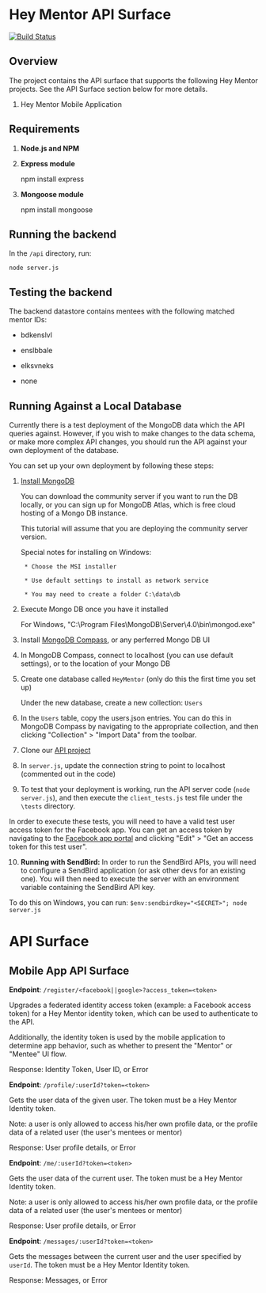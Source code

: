 # Hey Mentor API Surface

[![Build Status](https://travis-ci.com/Hey-Mentor/apis.svg?branch=master)](https://travis-ci.com/Hey-Mentor/apis)

## Overview

The project contains the API surface that supports the following Hey Mentor projects. See the API Surface section below for more details.

1. Hey Mentor Mobile Application


## Requirements

1. __Node.js and NPM__

2. __Express module__

    npm install express

3. __Mongoose module__

    npm install mongoose

## Running the backend

In the `/api` directory, run:

    node server.js

## Testing the backend

The backend datastore contains mentees with the following matched mentor IDs:

* bdkenslvl

* enslbbale

* elksvneks

* none

## Running Against a Local Database

Currently there is a test deployment of the MongoDB data which the API queries against. However, if you wish to make changes to the data schema, or make more complex API changes, you should run the API against your own deployment of the database.

You can set up your own deployment by following these steps:

1. [Install MongoDB](https://docs.mongodb.com/v3.2/administration/install-community/)

    You can download the community server if you want to run the DB locally, or you can sign up for MongoDB Atlas, which is free cloud hosting of a Mongo DB instance.

    This tutorial will assume that you are deploying the community server version.

    Special notes for installing on Windows:

        * Choose the MSI installer

        * Use default settings to install as network service

        * You may need to create a folder C:\data\db


2. Execute Mongo DB once you have it installed

    For Windows, "C:\Program Files\MongoDB\Server\4.0\bin\mongod.exe"


3. Install [MongoDB Compass](https://www.mongodb.com/products/compass), or any perferred Mongo DB UI

4. In MongoDB Compass, connect to localhost (you can use default settings), or to the location of your Mongo DB

5. Create one database called `HeyMentor` (only do this the first time you set up)

    Under the new database, create a new collection: `Users`

6. In the `Users` table, copy the users.json entries. You can do this in MongoDB Compass by navigating to the appropriate collection, and then clicking "Collection" > "Import Data" from the toolbar.

7. Clone our [API project](https://github.com/Hey-Mentor/apis)

8. In `server.js`, update the connection string to point to localhost (commented out in the code)

9. To test that your deployment is working, run the API server code (`node server.js`), and then execute the `client_tests.js` test file under the `\tests` directory.

In order to execute these tests, you will need to have a valid test user access token for the Facebook app. You can get an access token by navigating to the [Facebook app portal](https://developers.facebook.com/apps/1650628351692070/roles/test-users/) and clicking "Edit" > "Get an access token for this test user".

10. __Running with SendBird:__ In order to run the SendBird APIs, you will need to configure a SendBird application (or ask other devs for an existing one). You will then need to execute the server with an environment variable containing the SendBird API key. 

To do this on Windows, you can run:  `$env:sendbirdkey="<SECRET>"; node server.js`


# API Surface

## Mobile App API Surface

__Endpoint__: `/register/<facebook||google>?access_token=<token>`

Upgrades a federated identity access token (example: a Facebook access token) for a Hey Mentor identity token, which can be used to authenticate to the API.

Additionally, the identity token is used by the mobile application to determine app behavior, such as whether to present the "Mentor" or "Mentee" UI flow.

Response: Identity Token, User ID, or Error


__Endpoint__: `/profile/:userId?token=<token>`

Gets the user data of the given user. The token must be a Hey Mentor Identity token.

Note: a user is only allowed to access his/her own profile data, or the profile data of a related user (the user's mentees or mentor)

Response: User profile details, or Error


__Endpoint__: `/me/:userId?token=<token>`

Gets the user data of the current user. The token must be a Hey Mentor Identity token.

Note: a user is only allowed to access his/her own profile data, or the profile data of a related user (the user's mentees or mentor)

Response: User profile details, or Error


__Endpoint__: `/messages/:userId?token=<token>`

Gets the messages between the current user and the user specified by `userId`. The token must be a Hey Mentor Identity token.

Response: Messages, or Error
